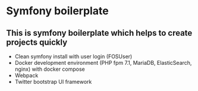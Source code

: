 Symfony boilerplate
===================

This is symfony boilerplate which helps to create projects quickly
------------------------------------------------------------------------------

* Clean symfony install with user login (FOSUser)
* Docker development environment (PHP fpm 7.1, MariaDB, ElasticSearch, nginx) with docker compose
* Webpack
* Twitter bootstrap UI framework